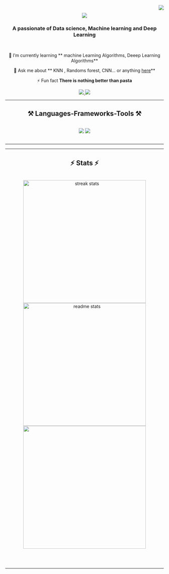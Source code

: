 <img align="right" src="https://visitor-badge.laobi.icu/badge?page_id=LandryJoelYvesSEBEOGO.LandryJoelYvesSEBEOGO
" />

<h1 align="center">
    <img src="https://readme-typing-svg.herokuapp.com/?font=Righteous&size=35&center=true&vCenter=true&width=500&height=70&duration=4000&lines=Hi+There!+👋;+I'm+Landry+Yves+Joel!;" />
</h1>

<h3 align="center">A passionate of Data science, Machine learning and Deep Learning </h3>

<br/>

<div align="center">
 
 🌱 I’m currently learning ** machine Learning Algorithms, Deeep Learning Algorithms**

💬 Ask me about **  KNN , Randoms forest, CNN... or anything [here](https://github.com/LandryJoelYvesSEBEOGO)**

⚡ Fun fact **There is nothing better than pasta**

 </div>
 
<div align="center"> 
  <a href="sebeogojoel@gmail.com">
    <img src="https://img.shields.io/badge/Gmail-333333?style=for-the-badge&logo=gmail&logoColor=red" />
  </a>
  <a href="www.linkedin.com/in/sebeogolandry01" target="_blank">
    <img src="https://img.shields.io/badge/LinkedIn-0077B5?style=for-the-badge&logo=linkedin&logoColor=white" target="_blank" />
  </a>

 <hr/>
 
<h2 align="center">⚒️ Languages-Frameworks-Tools ⚒️</h2>
<br/>
<div align="center">
    <img src="https://skillicons.dev/icons?i=py,r,html,css,vscode,github,git,r,docker,fastapi,githubactions," />
    <img src="https://skillicons.dev/icons?i=python,notion,latex,kali,eclipse,anaconda,pr,mysql" /><br>
</div>

<br/>
<hr/>


<hr/>

<h2 align="center">⚡ Stats ⚡</h2>
<br>
<div align=center>
  
  <img width=390 src="https://github-readme-streak-stats.herokuapp.com/?user=LandryJoelYvesSEBEOGO&theme=vue-dark&hide_border=true" alt="streak stats"/>
  <img width=390 src="https://github-readme-stats.vercel.app/api?username=LandryJoelYvesSEBEOGO&theme=vue-dark&show_icons=true&hide_border=true&count_private=true" alt="readme stats" />
  <br/>
  <img width=390 align="center" src="https://github-readme-stats.vercel.app/api/top-langs/?username=LandryJoelYvesSEBEOGO&theme=vue-dark&show_icons=true&hide_border=true&layout=compact" />
</div>

<br/><br/>

<hr/>

<br/>

